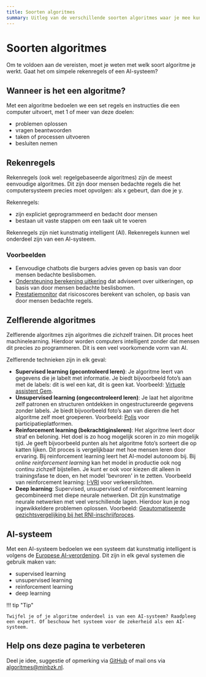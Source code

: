 ```yaml
---
title: Soorten algoritmes
summary: Uitleg van de verschillende soorten algoritmes waar je mee kunt werken.
---
```


# Soorten algoritmes
Om te voldoen aan de vereisten, moet je weten met welk soort algoritme je werkt. Gaat het om simpele rekenregels of een AI-systeem?

## Wanneer is het een algoritme?
Met een algoritme bedoelen we een set regels en instructies die een computer uitvoert, met 1 of meer van deze doelen:

* problemen oplossen
* vragen beantwoorden
* taken of processen uitvoeren
* besluiten nemen

## Rekenregels
Rekenregels (ook wel: regelgebaseerde algoritmes) zijn de meest eenvoudige algoritmes. Dit zijn door mensen bedachte regels die het computersysteem precies moet opvolgen: als x gebeurt, dan doe je y.

Rekenregels:

* zijn expliciet geprogrammeerd en bedacht door mensen
* bestaan uit vaste stappen om een taak uit te voeren

Rekenregels zijn niet kunstmatig intelligent (AI). Rekenregels kunnen wel onderdeel zijn van een AI-systeem. 

### Voorbeelden

* Eenvoudige chatbots die burgers advies geven op basis van door mensen bedachte beslisbomen.
* [Ondersteuning berekening uitkering](https://algoritmes.overheid.nl/nl/algoritme/ondersteuning-berekening-uitkering-gemeente-den-haag/86652588) dat adviseert over uitkeringen, op basis van door mensen bedachte beslisbomen. 
* [Prestatiemonitor](https://algoritmes.overheid.nl/nl/algoritme/prestatiemonitor-inspectie-van-het-onderwijs-ocw/79978718) dat risicoscores berekent van scholen, op basis van door mensen bedachte regels.

## Zelflerende algoritmes
Zelflerende algoritmes zijn algoritmes die zichzelf trainen. Dit proces heet machinelearning. Hierdoor worden computers intelligent zonder dat mensen dit precies zo programmeren. Dit is een veel voorkomende vorm van AI. 

Zelflerende technieken zijn in elk geval:

* **Supervised learning (gecontroleerd leren)**: Je algoritme leert van gegevens die je labelt met informatie. Je biedt bijvoorbeeld foto’s aan met de labels: dit is wel een kat, dit is geen kat. Voorbeeld: [Virtuele assistent Gem](https://algoritmes.overheid.nl/nl/algoritme/virtuele-gemeente-assistent-gem-gemeente-tilburg/21511426).
* **Unsupervised learning (ongecontroleerd leren)**: Je laat het algoritme zelf patronen en structuren ontdekken in ongestructureerde gegevens zonder labels. Je biedt bijvoorbeeld foto’s aan van dieren die het algoritme zelf moet groeperen. Voorbeeld: [Polis](https://algoritmes.overheid.nl/nl/algoritme/polis-provincie-zuidholland/14379550) voor participatieplatformen.
* **Reinforcement learning (bekrachtiginsleren)**: Het algoritme leert door straf en beloning. Het doel is zo hoog mogelijk scoren in zo min mogelijk tijd. Je geeft bijvoorbeeld punten als het algoritme foto’s sorteert die op katten lijken. Dit proces is vergelijkbaar met hoe mensen leren door ervaring. Bij reinforcement learning leert het AI-model autonoom bij. Bij _<span lang="en">online reinforcement learning</span>_ kan het model in productie ook nog continu zichzelf bijstellen. Je kunt er ook voor kiezen dit alleen in trainingsfase te doen, en het model 'bevroren' in te zetten. Voorbeeld van reinforcement learning: [I-VRI](https://algoritmes.overheid.nl/nl/algoritme/intelligente-verkeersregel-installatie-ivri-bij-verkeerslichten-provincie-zuidholland/34151769) voor verkeerslichten.
* **Deep learning**: Supervised, unsupervised of reinforcement learning gecombineerd met diepe neurale netwerken. Dit zijn kunstmatige neurale netwerken met veel verschillende lagen. Hierdoor kun je nog ingewikkeldere problemen oplossen. Voorbeeld: [Geautomatiseerde gezichtsvergelijking bij het RNI-inschrijfproces](https://algoritmes.overheid.nl/nl/algoritme/geautomatiseerde-gezichtsvergelijking-bij-het-rniinschrijfproces-rijksdienst-voor-identiteitsgegevens/18814864).

## AI-systeem
Met een AI-systeem bedoelen we een systeem dat kunstmatig intelligent is volgens de [Europese AI-verordening](../voldoen-aan-wetten-en-regels/ai-verordening.md#ai-systeem). Dit zijn in elk geval systemen die gebruik maken van:

* supervised learning
* unsupervised learning
* reinforcement learning
* deep learning


!!! tip "Tip"

    Twijfel je of je algoritme onderdeel is van een AI-systeem? Raadpleeg een expert. Of beschouw het systeem voor de zekerheid als een AI-systeem.

## Help ons deze pagina te verbeteren
Deel je idee, suggestie of opmerking via [GitHub](https://github.com/MinBZK/Algoritmekader/issues/new/choose) of mail ons via [algoritmes@minbzk.nl](mailto:algoritmes@minbzk.nl).
